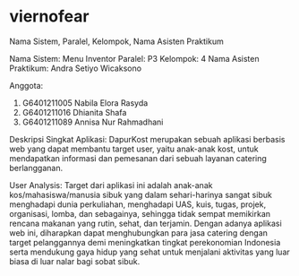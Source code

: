 # viernofear

Nama Sistem, Paralel, Kelompok, Nama Asisten Praktikum

Nama Sistem: Menu Inventor
Paralel: P3
Kelompok: 4
Nama Asisten Praktikum: Andra Setiyo Wicaksono

Anggota:
1. G6401211005 Nabila Elora Rasyda
2. G6401211016 Dhianita Shafa
3. G6401211089 Annisa Nur Rahmadhani

Deskripsi Singkat Aplikasi:
DapurKost merupakan sebuah aplikasi berbasis web yang dapat membantu target user, yaitu anak-anak kost, untuk mendapatkan informasi dan pemesanan dari sebuah layanan  catering berlangganan. 

User Analysis:
Target dari aplikasi ini adalah anak-anak kos/mahasiswa/manusia sibuk yang dalam sehari-harinya sangat sibuk menghadapi dunia perkuliahan, menghadapi UAS, kuis, tugas, projek, organisasi, lomba, dan sebagainya, sehingga tidak sempat memikirkan rencana makanan yang rutin, sehat, dan terjamin. Dengan adanya aplikasi web ini, diharapkan dapat menghubungkan para jasa catering dengan target pelanggannya demi meningkatkan tingkat perekonomian Indonesia serta mendukung gaya hidup yang sehat untuk menjalani aktivitas yang luar biasa di luar nalar bagi sobat sibuk.

